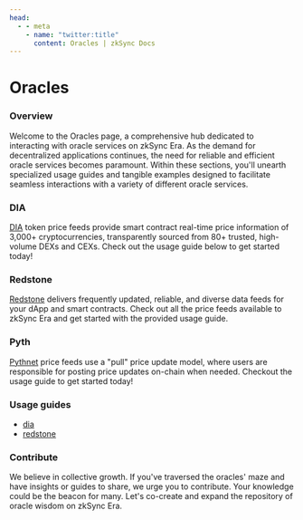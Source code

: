 ```yaml
---
head:
  - - meta
    - name: "twitter:title"
      content: Oracles | zkSync Docs
---
```


# Oracles

### **Overview**

Welcome to the Oracles page, a comprehensive hub dedicated to interacting with oracle services on zkSync Era. As the demand for decentralized applications continues, the need for reliable and efficient oracle services becomes paramount. Within these sections, you'll unearth specialized usage guides and tangible examples designed to facilitate seamless interactions with a variety of different oracle services.

<!-- ### API3

[API3](https://api3.org/) empowers smart contracts with its data feeds, termed [dAPIs➚](https://docs.api3.org/guides/dapis/subscribing-self-funded-dapis/). These dAPIs, sourced from first-party oracles, constantly relay signed, updated on-chain data. These feeds are available for zkSync Era. Check out the usage guide below to get started today. -->

### DIA

[DIA](https://docs.diadata.org/products/token-price-feeds) token price feeds provide smart contract real-time price information of 3,000+ cryptocurrencies, transparently sourced from 80+ trusted, high-volume DEXs and CEXs. Check out the usage guide below to get started today!

### Redstone

[Redstone](https://docs.redstone.finance/docs/introduction) delivers frequently updated, reliable, and diverse data feeds for your dApp and smart contracts. Check out all the price feeds available to zkSync Era and get started with the provided usage guide.

### Pyth

[Pythnet](https://docs.pyth.network/documentation/pythnet-price-feeds) price feeds use a "pull" price update model, where users are responsible for posting price updates on-chain when needed. Checkout the usage guide to get started today!

### Usage guides

- [dia](dia.md)
- [redstone](redstone.md)

### Contribute

We believe in collective growth. If you've traversed the oracles' maze and have insights or guides to share, we urge you to contribute. Your knowledge could be the beacon for many. Let's co-create and expand the repository of oracle wisdom on zkSync Era.
